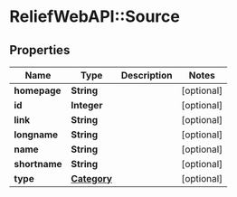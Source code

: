 # ReliefWebAPI::Source

## Properties
Name | Type | Description | Notes
------------ | ------------- | ------------- | -------------
**homepage** | **String** |  | [optional] 
**id** | **Integer** |  | [optional] 
**link** | **String** |  | [optional] 
**longname** | **String** |  | [optional] 
**name** | **String** |  | [optional] 
**shortname** | **String** |  | [optional] 
**type** | [**Category**](Category.md) |  | [optional] 


